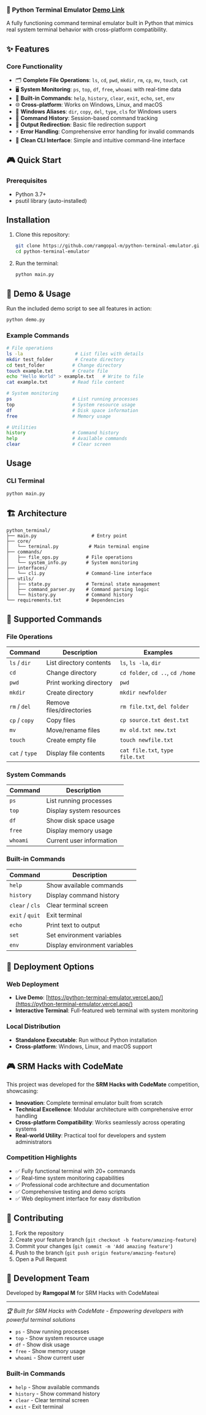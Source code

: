 ### 🚀 Python Terminal Emulator [Demo Link](https://python-terminal-emulator.vercel.app/)


A fully functioning command terminal emulator built in Python that mimics real system terminal behavior with cross-platform compatibility.

## ✨ Features

### Core Functionality

- 🗂️ **Complete File Operations**: `ls`, `cd`, `pwd`, `mkdir`, `rm`, `cp`, `mv`, `touch`, `cat`
- 🖥️ **System Monitoring**: `ps`, `top`, `df`, `free`, `whoami` with real-time data
- 🔧 **Built-in Commands**: `help`, `history`, `clear`, `exit`, `echo`, `set`, `env`
- 🌐 **Cross-platform**: Works on Windows, Linux, and macOS
- 🎯 **Windows Aliases**: `dir`, `copy`, `del`, `type`, `cls` for Windows users
- 📝 **Command History**: Session-based command tracking
- 🔀 **Output Redirection**: Basic file redirection support
- ⚡ **Error Handling**: Comprehensive error handling for invalid commands
- 🎨 **Clean CLI Interface**: Simple and intuitive command-line interface

## 🎮 Quick Start

### Prerequisites

- Python 3.7+
- psutil library (auto-installed)

## Installation

1. Clone this repository:

   ```bash
   git clone https://github.com/ramgopal-m/python-terminal-emulator.git
   cd python-terminal-emulator
   ```

2. Run the terminal:
   ```bash
   python main.py
   ```

## 🎯 Demo & Usage

Run the included demo script to see all features in action:

```bash
python demo.py
```

### Example Commands

```bash
# File operations
ls -la                   # List files with details
mkdir test_folder        # Create directory
cd test_folder          # Change directory
touch example.txt       # Create file
echo "Hello World" > example.txt   # Write to file
cat example.txt         # Read file content

# System monitoring
ps                      # List running processes
top                     # System resource usage
df                      # Disk space information
free                    # Memory usage

# Utilities
history                 # Command history
help                    # Available commands
clear                   # Clear screen
```

## Usage

### CLI Terminal

```bash
python main.py
```

## 🏗️ Architecture

```
python_terminal/
├── main.py                    # Entry point
├── core/
│   └── terminal.py           # Main terminal engine
├── commands/
│   ├── file_ops.py          # File operations
│   └── system_info.py       # System monitoring
├── interfaces/
│   └── cli.py               # Command-line interface
├── utils/
│   ├── state.py             # Terminal state management
│   ├── command_parser.py    # Command parsing logic
│   └── history.py           # Command history
└── requirements.txt         # Dependencies
```

## 🔧 Supported Commands

### File Operations

| Command        | Description              | Examples                         |
| -------------- | ------------------------ | -------------------------------- |
| `ls` / `dir`   | List directory contents  | `ls`, `ls -la`, `dir`            |
| `cd`           | Change directory         | `cd folder`, `cd ..`, `cd /home` |
| `pwd`          | Print working directory  | `pwd`                            |
| `mkdir`        | Create directory         | `mkdir newfolder`                |
| `rm` / `del`   | Remove files/directories | `rm file.txt`, `del folder`      |
| `cp` / `copy`  | Copy files               | `cp source.txt dest.txt`         |
| `mv`           | Move/rename files        | `mv old.txt new.txt`             |
| `touch`        | Create empty file        | `touch newfile.txt`              |
| `cat` / `type` | Display file contents    | `cat file.txt`, `type file.txt`  |

### System Commands

| Command  | Description              |
| -------- | ------------------------ |
| `ps`     | List running processes   |
| `top`    | Display system resources |
| `df`     | Show disk space usage    |
| `free`   | Display memory usage     |
| `whoami` | Current user information |

### Built-in Commands

| Command         | Description                   |
| --------------- | ----------------------------- |
| `help`          | Show available commands       |
| `history`       | Display command history       |
| `clear` / `cls` | Clear terminal screen         |
| `exit` / `quit` | Exit terminal                 |
| `echo`          | Print text to output          |
| `set`           | Set environment variables     |
| `env`           | Display environment variables |

## 🚀 Deployment Options

### Web Deployment

- **Live Demo**: [https://python-terminal-emulator.vercel.app/](https://python-terminal-emulator.vercel.app/)
- **Interactive Terminal**: Full-featured web terminal with system monitoring

### Local Distribution

- **Standalone Executable**: Run without Python installation
- **Cross-platform**: Windows, Linux, and macOS support

## 🎮 SRM Hacks with CodeMate

This project was developed for the **SRM Hacks with CodeMate** competition, showcasing:

- **Innovation**: Complete terminal emulator built from scratch
- **Technical Excellence**: Modular architecture with comprehensive error handling
- **Cross-platform Compatibility**: Works seamlessly across operating systems
- **Real-world Utility**: Practical tool for developers and system administrators

### Competition Highlights

- ✅ Fully functional terminal with 20+ commands
- ✅ Real-time system monitoring capabilities
- ✅ Professional code architecture and documentation
- ✅ Comprehensive testing and demo scripts
- ✅ Web deployment interface for easy distribution

## 🤝 Contributing

1. Fork the repository
2. Create your feature branch (`git checkout -b feature/amazing-feature`)
3. Commit your changes (`git commit -m 'Add amazing feature'`)
4. Push to the branch (`git push origin feature/amazing-feature`)
5. Open a Pull Request


## 🎯 Development Team

Developed by **Ramgopal M** for SRM Hacks with CodeMateai

---

_🏆 Built for SRM Hacks with CodeMate - Empowering developers with powerful terminal solutions_

- `ps` - Show running processes
- `top` - Show system resource usage
- `df` - Show disk usage
- `free` - Show memory usage
- `whoami` - Show current user

### Built-in Commands

- `help` - Show available commands
- `history` - Show command history
- `clear` - Clear terminal screen
- `exit` - Exit terminal

